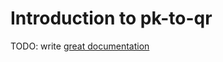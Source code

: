 # Introduction to pk-to-qr

TODO: write [great documentation](http://jacobian.org/writing/what-to-write/)
